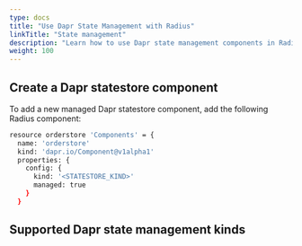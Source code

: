 ```yaml
---
type: docs
title: "Use Dapr State Management with Radius"
linkTitle: "State management"
description: "Learn how to use Dapr state management components in Radius"
weight: 100
---
```


## Create a Dapr statestore component

To add a new managed Dapr statestore component, add the following Radius component:

```sh
resource orderstore 'Components' = {
  name: 'orderstore'
  kind: 'dapr.io/Component@v1alpha1'
  properties: {
    config: {
      kind: '<STATESTORE_KIND>'
      managed: true
    }
  }
```

## Supported Dapr state management kinds
